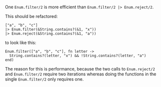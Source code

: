 One `Enum.filter/2` is more efficient than `Enum.filter/2 |> Enum.reject/2`.

This should be refactored:

    ["a", "b", "c"]
    |> Enum.filter(&String.contains?(&1, "x"))
    |> Enum.reject(&String.contains?(&1, "a"))

to look like this:

    Enum.filter(["a", "b", "c"], fn letter ->
      String.contains?(letter, "x") && !String.contains?(letter, "a")
    end)

The reason for this is performance, because the two calls to
`Enum.reject/2` and `Enum.filter/2` require two iterations whereas
doing the functions in the single `Enum.filter/2` only requires one.
